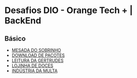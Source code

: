 # Desafios DIO - Orange Tech + | BackEnd

## Básico

- [MESADA DO SOBRINHO]
- [DOWNLOAD DE PACOTES]
- [LEITURA DA GERTRUDES]
- [LOJINHA DE DOCES]
- [INDÚSTRIA DA MULTA]

[mesada do sobrinho]: https://github.com/limarodrigues/Desafios-Bootcamp-Orange-Tech-BackEnd/tree/main/B%C3%81SICO/1%20-%20Mesada%20Do%20Sobrinho
[download de pacotes]: https://github.com/limarodrigues/Desafios-Bootcamp-Orange-Tech-BackEnd/tree/main/B%C3%81SICO/2%20-%20Download%20de%20Pacotes
[leitura da gertrudes]: https://github.com/limarodrigues/Desafios-Bootcamp-Orange-Tech-BackEnd/tree/main/B%C3%81SICO/3%20-%20Leitura%20Gertrudes
[lojinha de doces]: https://github.com/limarodrigues/Desafios-Bootcamp-Orange-Tech-BackEnd/tree/main/B%C3%81SICO/4%20-%20Lojinha%20de%20Doces
[indústria da multa]: https://github.com/limarodrigues/Desafios-Bootcamp-Orange-Tech-BackEnd/tree/main/B%C3%81SICO/5%20-%20IndustriaDaMulta
